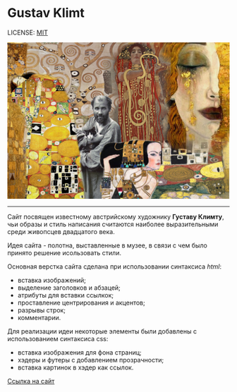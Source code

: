 # Gustav Klimt

LICENSE: [MIT](./licence.md)

![Gustav Klimt](./site/images/218044991.jpg) 

---
Сайт посвящен известному австрийскому художнику **Густаву Климту**, чьи образы  и стиль написания считаются наиболее выразительными среди живопсцев двадцатого века. 

Идея сайта - полотна, выставленные в музее, в связи с чем было принято решение исользовать стили. 

Основная верстка сайта сделана при использовании синтаксиса *html*:
* вставка изображений; 
* выделение заголовков и абзацей;
* атрибуты для вставки ссылкок;
* проставление центрирования и акцентов;
* разрывы строк;
* комментарии.

Для реализации идеи некоторые элементы были добавлены с использованием синтаксиса css:
* вставка изображения для фона страниц;
* хэдеры и футеры с добавлением прозрачности;
* вставка картинок в хэдер как ссылок.

[Ссылка на сайт](./site/index.html)